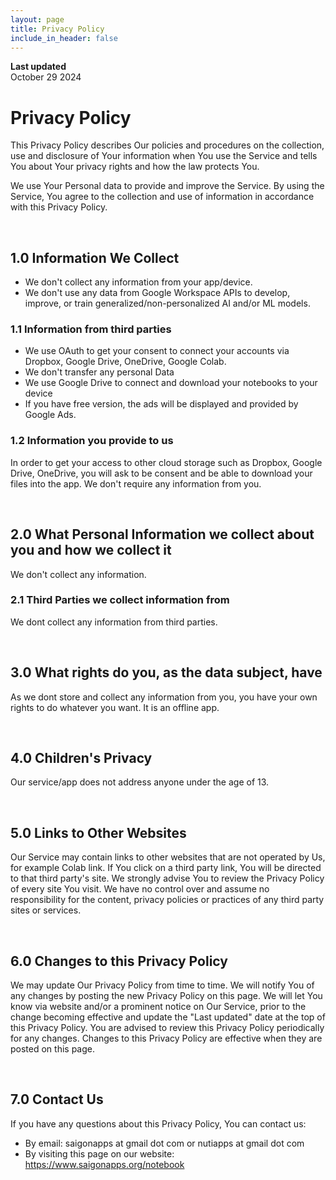 ```yaml
---
layout: page
title: Privacy Policy
include_in_header: false
---
```


**Last updated**  
October 29 2024

# Privacy Policy

This Privacy Policy describes Our policies and procedures on the collection, use and disclosure of Your information when You use the Service and tells You about Your privacy rights and how the law protects You.

We use Your Personal data to provide and improve the Service. By using the Service, You agree to the collection and use of information in accordance with this Privacy Policy.

<br>

## 1.0 Information We Collect
- We don't collect any information from your app/device.
- We don't use any data from Google Workspace APIs to develop, improve, or train generalized/non-personalized AI and/or ML models.

### 1.1 Information from third parties
- We use OAuth to get your consent to connect your accounts via Dropbox, Google Drive, OneDrive, Google Colab.
- We don't transfer any personal Data
- We use Google Drive to connect and download your notebooks to your device
- If you have free version, the ads will be displayed and provided by Google Ads.

### 1.2 Information you provide to us 
In order to get your access to other cloud storage such as Dropbox, Google Drive, OneDrive, you will ask to be consent and be able to download your files into the app. We don't require any information from you.

<br>

## 2.0 What Personal Information we collect about you and how we collect it
We don't collect any information.


### 2.1 Third Parties we collect information from
We dont collect any information from third parties.

<br>

## 3.0 What rights do you, as the data subject, have
As we dont store and collect any information from you, you have your own rights to do whatever you want. It is an offline app.

<br>

## 4.0 Children's Privacy

Our service/app does not address anyone under the age of 13.

<br>

## 5.0 Links to Other Websites

Our Service may contain links to other websites that are not operated by Us, for example Colab link. If You click on a third party link, You will be directed to that third party's site. We strongly advise You to review the Privacy Policy of every site You visit. We have no control over and assume no responsibility for the content, privacy policies or practices of any third party sites or services.

<br>

## 6.0 Changes to this Privacy Policy

We may update Our Privacy Policy from time to time. We will notify You of any changes by posting the new Privacy Policy on this page. We will let You know via website and/or a prominent notice on Our Service, prior to the change becoming effective and update the "Last updated" date at the top of this Privacy Policy. You are advised to review this Privacy Policy periodically for any changes. Changes to this Privacy Policy are effective when they are posted on this page.

<br>

## 7.0 Contact Us

If you have any questions about this Privacy Policy, You can contact us:
- By email: saigonapps at gmail dot com or nutiapps at gmail dot com
- By visiting this page on our website: https://www.saigonapps.org/notebook
